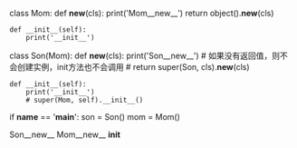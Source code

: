 
class Mom:
    def __new__(cls):
        print('Mom__new__')
        return object().__new__(cls)

    def __init__(self):
        print('__init__')


class Son(Mom):
    def __new__(cls):
        print('Son__new__')
        # 如果没有返回值，则不会创建实例，init方法也不会调用
        # return super(Son, cls).__new__(cls)

    def __init__(self):
        print('__init__')
        # super(Mom, self).__init__()
if __name__ == '__main__':
  son = Son()
  mom = Mom()

>>>
Son__new__
Mom__new__
__init__
